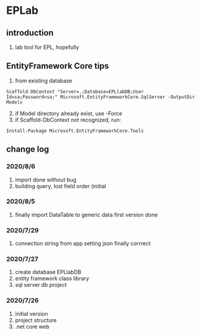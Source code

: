 # EPLab

## introduction
1. lab tool for EPL, hopefully


## EntityFramework Core tips
1. from existing database
```
Scaffold-DbContext "Server=.;Database=EPLlabDB;User Id=sa;Password=sa;" Microsoft.EntityFrameworkCore.SqlServer -OutputDir Models
```
2. if Model directory already exist, use -Force
3. if Scaffold-DbContext not recognized, run:
```
Install-Package Microsoft.EntityFrameworkCore.Tools
```

## change log
### 2020/8/6
1. import done without bug
2. building query, lost field order (initial

### 2020/8/5
1. finally import DataTable to generic data first version done

### 2020/7/29
1. connection string from app setting json finally corrrect

### 2020/7/27
1. create database EPLlabDB
2. entity framework class library
3. sql server db project

### 2020/7/26
1. initial version
2. project structure
3. .net core web

